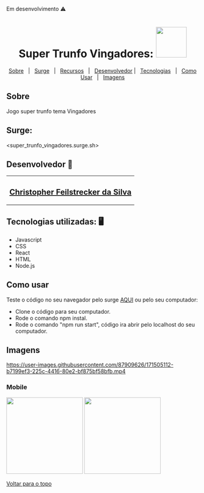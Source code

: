 Em desenvolvimento ⚠️

<h1 align="center" id="top">Super Trunfo Vingadores: <img src="https://www.casasbahia-imagens.com.br/html/conteudo-produto/833/1684666/imagens/os-vingadores-filme-1.jpg" width="80"></h1>

<p align="center">
  <a href="#sobre">Sobre</a> &#xa0; | &#xa0; 
  <a href="#surge">Surge</a> &#xa0; | &#xa0;
  <a href="#recursos">Recursos</a> &#xa0; | &#xa0;
  <a href="#desenvolvedor">Desenvolvedor</a> | &#xa0;
<a href="#tecnologias">Tecnologias</a> &#xa0; | &#xa0;
<a href="#comousar">Como Usar</a> &#xa0; | &#xa0;
<a href="#imagens">Imagens</a> 

</p>
<h2 id="sobre"> Sobre </h2>
Jogo super trunfo tema Vingadores 

<br />


<h2 id="surge"> Surge: </h2>

<super_trunfo_vingadores.surge.sh>



<h2 id="desenvolvedor"> Desenvolvedor 🤖 </h2>

<table>
  <tr>
  <td align="center"><a href="https://github.com/ChristpherFeilstrecker">
   <sub><h2>Christopher Feilstrecker da Silva</h2> </sub> 
       
</table>


<h2 id="tecnologias"> Tecnologias utilizadas: 🖥️ </h2>

- Javascript
- CSS
- React
- HTML
- Node.js



<h2 id="comousar"> Como usar </h2>

Teste o código no seu navegador pelo surge <a href="#surge">AQUI</a> ou pelo seu computador:
- Clone o código para seu computador.
- Rode o comando npm instal.
- Rode o comando "npm run start", código ira abrir pelo localhost do seu computador.


<h2 id="imagens"> Imagens </h2>


https://user-images.githubusercontent.com/87909626/171505112-b7199ef3-225c-4416-80e2-bf875bf58bfb.mp4
### Mobile

<img src="https://user-images.githubusercontent.com/87909626/171506126-1949bf6a-e947-4a80-9683-3c873c226a40.jpg" width="200">

<img src="https://user-images.githubusercontent.com/87909626/171506121-bc8242fb-ce12-4b3f-901e-edbb8154f034.jpg" width="200">


<a href="#top">Voltar para o topo</a>

